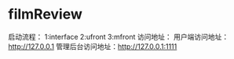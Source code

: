 # filmReview

启动流程：
1:interface
2:ufront
3:mfront
访问地址：
用户端访问地址：http://127.0.0.1
管理后台访问地址：http://127.0.0.1:1111